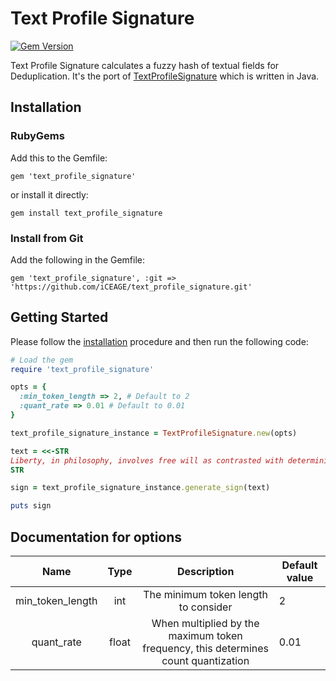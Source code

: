 # Text Profile Signature
[![Gem Version](https://badge.fury.io/rb/text_profile_signature.svg)](https://badge.fury.io/rb/text_profile_signature)

Text Profile Signature calculates a fuzzy hash of textual fields for Deduplication. It's the port of [TextProfileSignature](https://wiki.apache.org/solr/TextProfileSignature) which is written in Java.

## Installation

### RubyGems

Add this to the Gemfile:

    gem 'text_profile_signature'

or install it directly:

    gem install text_profile_signature

### Install from Git

Add the following in the Gemfile:

    gem 'text_profile_signature', :git => 'https://github.com/iCEAGE/text_profile_signature.git'


## Getting Started

Please follow the [installation](#installation) procedure and then run the following code:

```ruby
# Load the gem
require 'text_profile_signature'

opts = {
  :min_token_length => 2, # Default to 2
  :quant_rate => 0.01 # Default to 0.01
}

text_profile_signature_instance = TextProfileSignature.new(opts)

text = <<-STR
Liberty, in philosophy, involves free will as contrasted with determinism.[1] In politics, liberty consists of the social and political freedoms enjoyed by all citizens.[2] In theology, liberty is freedom from the bondage of sin.[3] Generally, liberty seems to be distinct from freedom in that freedom concerns itself primarily, if not exclusively, with the ability to do as one wills and what one has the power to do; whereas liberty also takes into account the rights of all involved. As such, liberty can be thought of as freedom limited by rights, and therefore cannot be abused.
STR

sign = text_profile_signature_instance.generate_sign(text)

puts sign

```

## Documentation for options

|       Name       |  Type |                                     Description                                    | Default value |
|:----------------:|:-----:|:----------------------------------------------------------------------------------:|---------------|
| min_token_length |  int  | The minimum token length to consider                                               | 2             |
|    quant_rate    | float | When multiplied by the maximum token frequency, this determines count quantization | 0.01          |

